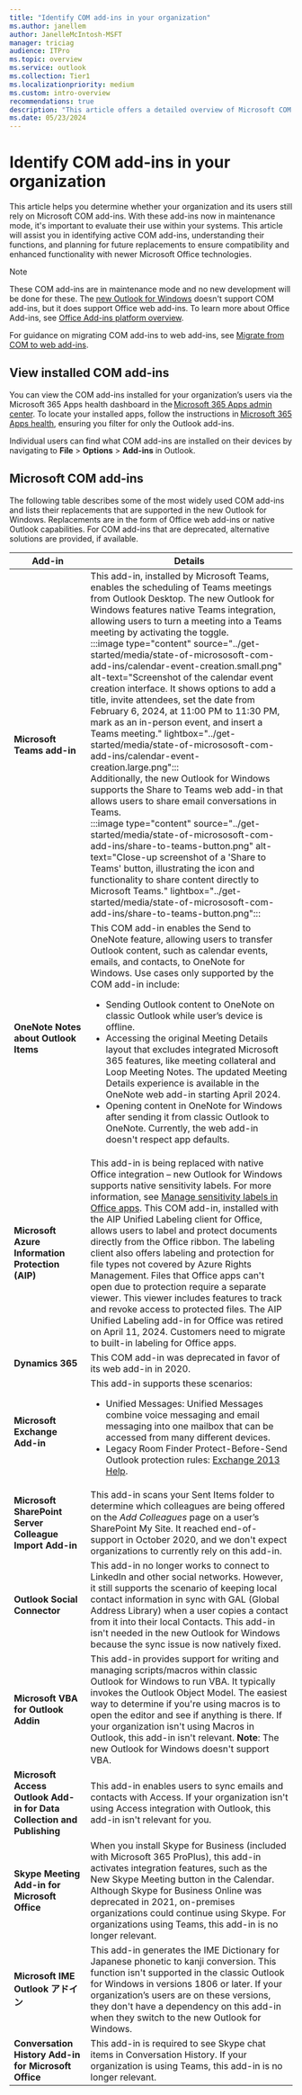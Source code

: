 ```yaml
---
title: "Identify COM add-ins in your organization"
ms.author: janellem
author: JanelleMcIntosh-MSFT
manager: triciag
audience: ITPro
ms.topic: overview
ms.service: outlook
ms.collection: Tier1
ms.localizationpriority: medium
ms.custom: intro-overview
recommendations: true
description: "This article offers a detailed overview of Microsoft COM add-ins in classic Outlook, detailing their functionality, limitations, and the transition to web add-ins in the new Outlook for Windows."
ms.date: 05/23/2024
---
```


# Identify COM add-ins in your organization

This article helps you determine whether your organization and its users still rely on Microsoft COM add-ins. With these add-ins now in maintenance mode, it's important to evaluate their use within your systems. This article will assist you in identifying active COM add-ins, understanding their functions, and planning for future replacements to ensure compatibility and enhanced functionality with newer Microsoft Office technologies.

> [!NOTE]
> These COM add-ins are in maintenance mode and no new development will be done for these. The [new Outlook for Windows](https://support.microsoft.com/office/656bb8d9-5a60-49b2-a98b-ba7822bc7627) doesn't support COM add-ins, but it does support Office web add-ins. To learn more about Office Add-ins, see [Office Add-ins platform overview](/office/dev/add-ins/overview/office-add-ins).
>
> For guidance on migrating COM add-ins to web add-ins, see [Migrate from COM to web add-ins](migrate-com-to-web-addins.md).

## View installed COM add-ins

You can view the COM add-ins installed for your organization’s users via the Microsoft 365 Apps health dashboard in the [Microsoft 365 Apps admin center](https://config.office.com). To locate your installed apps, follow the instructions in [Microsoft 365 Apps health](/DeployOffice/admincenter/microsoft-365-apps-health#add-in-health.md), ensuring you filter for only the Outlook add-ins.

Individual users can find what COM add-ins are installed on their devices by navigating to **File** > **Options** > **Add-ins** in Outlook.

## Microsoft COM add-ins

The following table describes some of the most widely used COM add-ins and lists their replacements that are supported in the new Outlook for Windows. Replacements are in the form of Office web add-ins or native Outlook capabilities. For COM add-ins that are deprecated, alternative solutions are provided, if available.

| Add-in                                        | Details |
|-----------------------------------------------|---------|
| **Microsoft Teams add-in**                    | This add-in, installed by Microsoft Teams, enables the scheduling of Teams meetings from Outlook Desktop. The new Outlook for Windows features native Teams integration, allowing users to turn a meeting into a Teams meeting by activating the toggle.<br> :::image type="content" source="../get-started/media/state-of-micrososoft-com-add-ins/calendar-event-creation.small.png" alt-text="Screenshot of the calendar event creation interface. It shows options to add a title, invite attendees, set the date from February 6, 2024, at 11:00 PM to 11:30 PM, mark as an in-person event, and insert a Teams meeting." lightbox="../get-started/media/state-of-micrososoft-com-add-ins/calendar-event-creation.large.png"::: <br>Additionally, the new Outlook for Windows supports the Share to Teams web add-in that allows users to share email conversations in Teams.<br> :::image type="content" source="../get-started/media/state-of-micrososoft-com-add-ins/share-to-teams-button.png" alt-text="Close-up screenshot of a 'Share to Teams' button, illustrating the icon and functionality to share content directly to Microsoft Teams." lightbox="../get-started/media/state-of-micrososoft-com-add-ins/share-to-teams-button.png":::|
| **OneNote Notes about Outlook Items**         | This COM add-in enables the Send to OneNote feature, allowing users to transfer Outlook content, such as calendar events, emails, and contacts, to OneNote for Windows. Use cases only supported by the COM add-in include:<ul><li>Sending Outlook content to OneNote on classic Outlook while user’s device is offline.</li><li>Accessing the original Meeting Details layout that excludes integrated Microsoft 365 features, like meeting collateral and Loop Meeting Notes. The updated Meeting Details experience is available in the OneNote web add-in starting April 2024.</li><li>Opening content in OneNote for Windows after sending it from classic Outlook to OneNote. Currently, the web add-in doesn't respect app defaults.</li></ul>|
| **Microsoft Azure Information Protection (AIP)** | This add-in is being replaced with native Office integration – new Outlook for Windows supports native sensitivity labels. For more information, see [Manage sensitivity labels in Office apps](/purview/sensitivity-labels-office-apps). This COM add-in, installed with the AIP Unified Labeling client for Office, allows users to label and protect documents directly from the Office ribbon. The labeling client also offers labeling and protection for file types not covered by Azure Rights Management. Files that Office apps can't open due to protection require a separate viewer. This viewer includes features to track and revoke access to protected files. The AIP Unified Labeling add-in for Office was retired on April 11, 2024. Customers need to migrate to built-in labeling for Office apps. |
| **Dynamics 365**                              | This COM add-in was deprecated in favor of its web add-in in 2020. |
| **Microsoft Exchange Add-in**                 | This add-in supports these scenarios:<ul><li>Unified Messages: Unified Messages combine voice messaging and email messaging into one mailbox that can be accessed from many different devices.</li><li>Legacy Room Finder Protect-Before-Send Outlook protection rules: [Exchange 2013 Help](https://techcommunity.microsoft.com).</li></ul>|
| **Microsoft SharePoint Server Colleague Import Add-in** | This add-in scans your Sent Items folder to determine which colleagues are being offered on the *Add Colleagues* page on a user’s SharePoint My Site. It reached end-of-support in October 2020, and we don't expect organizations to currently rely on this add-in. |
| **Outlook Social Connector**                  | This add-in no longer works to connect to LinkedIn and other social networks. However, it still supports the scenario of keeping local contact information in sync with GAL (Global Address Library) when a user copies a contact from it into their local Contacts. This add-in isn't needed in the new Outlook for Windows because the sync issue is now natively fixed. |
| **Microsoft VBA for Outlook Addin**           | This add-in provides support for writing and managing scripts/macros within classic Outlook for Windows to run VBA. It typically invokes the Outlook Object Model. The easiest way to determine if you're using macros is to open the editor and see if anything is there. If your organization isn't using Macros in Outlook, this add-in isn't relevant. **Note**: The new Outlook for Windows doesn't support VBA. |
| **Microsoft Access Outlook Add-in for Data Collection and Publishing** | This add-in enables users to sync emails and contacts with Access. If your organization isn't using Access integration with Outlook, this add-in isn't relevant for you. |
| **Skype Meeting Add-in for Microsoft Office** | When you install Skype for Business (included with Microsoft 365 ProPlus), this add-in activates integration features, such as the New Skype Meeting button in the Calendar. Although Skype for Business Online was deprecated in 2021, on-premises organizations could continue using Skype. For organizations using Teams, this add-in is no longer relevant. |
| **Microsoft IME Outlook アドイン**              | This add-in generates the IME Dictionary for Japanese phonetic to kanji conversion. This function isn't supported in the classic Outlook for Windows in versions 1806 or later. If your organization’s users are on these versions, they don't have a dependency on this add-in when they switch to the new Outlook for Windows. |
| **Conversation History Add-in for Microsoft Office** | This add-in is required to see Skype chat items in Conversation History. If your organization is using Teams, this add-in is no longer relevant. |
